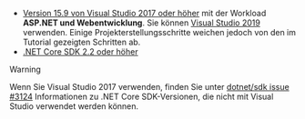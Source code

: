 * [Version 15.9 von Visual Studio 2017 oder höher](https://visualstudio.microsoft.com/downloads/) mit der Workload **ASP.NET und Webentwicklung**. Sie können [Visual Studio 2019](https://visualstudio.microsoft.com/downloads/?utm_medium=microsoft&utm_source=docs.microsoft.com&utm_campaign=inline+link&utm_content=download+vs2019) verwenden. Einige Projekterstellungsschritte weichen jedoch von den im Tutorial gezeigten Schritten ab.
* [.NET Core SDK 2.2 oder höher](https://dotnet.microsoft.com/download/dotnet-core)

> [!WARNING]
> Wenn Sie Visual Studio 2017 verwenden, finden Sie unter [dotnet/sdk issue #3124](https://github.com/dotnet/sdk/issues/3124) Informationen zu .NET Core SDK-Versionen, die nicht mit Visual Studio verwendet werden können.
